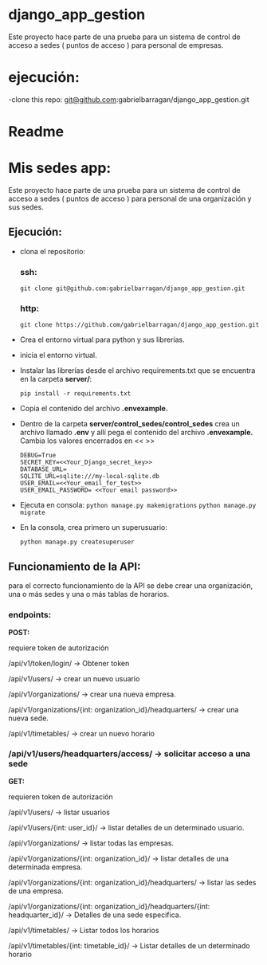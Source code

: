 # django_app_gestion
Este proyecto hace parte de una prueba para un sistema de control de acceso a sedes ( puntos de acceso ) para personal
de empresas.

# ejecución:

-clone this repo:
    git@github.com:gabrielbarragan/django_app_gestion.git

# Readme

# Mis sedes app:

Este proyecto hace parte de una prueba para un sistema de control de acceso a sedes ( puntos de acceso ) para personal de una organización y sus sedes.

## Ejecución:

- clona el repositorio:
    
    ### ssh:
    
    `git clone git@github.com:gabrielbarragan/django_app_gestion.git`
    
    ### http:
    
    `git clone https://github.com/gabrielbarragan/django_app_gestion.git`
    
- Crea el entorno virtual para python y sus librerías.
- inicia el entorno virtual.
- Instalar las librerías desde el archivo requirements.txt que se encuentra en la carpeta **server/**:
    
    `pip install -r requirements.txt`
    
- Copia el contenido del archivo **.envexample.**
- Dentro de la carpeta **server/control_sedes/control_sedes** crea un archivo llamado **.env**  y allí pega el contenido del archivo **.envexample.** Cambia los valores encerrados en << >>
    
    ```
    DEBUG=True
    SECRET_KEY=<<Your_Django_secret_key>>
    DATABASE_URL=
    SQLITE_URL=sqlite:///my-local-sqlite.db
    USER_EMAIL=<<Your_email_for_test>>
    USER_EMAIL_PASSWORD= <<Your email password>>
    ```
    
- Ejecuta en consola:
    `python manage.py makemigrations`
    `python manage.py migrate`
    
- En la consola, crea primero un superusuario:
    
    `python manage.py createsuperuser`
    

## Funcionamiento de la API:

para el correcto funcionamiento de la API se debe crear una organización, una o más sedes y una o más tablas de horarios.

### endpoints:

**POST:**

requiere token de autorización

/api/v1/token/login/ → Obtener token

/api/v1/users/ → crear un nuevo usuario 

/api/v1/organizations/ → crear una nueva empresa.

/api/v1/organizations/{int: organization_id}/headquarters/ → crear una nueva sede.

/api/v1/timetables/ → crear un nuevo horario

### **/api/v1/users/headquarters/access/ → solicitar acceso a una sede**

**GET:**

requieren token de autorización

/api/v1/users/ → listar usuarios 

/api/v1/users/{int: user_id}/ → listar detalles de un determinado usuario.

/api/v1/organizations/ → listar todas las empresas.

/api/v1/organizations/{int: organization_id}/ → listar detalles de una determinada empresa.

/api/v1/organizations/{int: organization_id}/headquarters/ → listar las sedes de una empresa.

/api/v1/organizations/{int: organization_id}/headquarters/{int: headquarter_id}/ → Detalles de una sede especifica.

/api/v1/timetables/ → Listar todos los horarios

/api/v1/timetables/{int: timetable_id}/ → Listar detalles de un determinado horario
